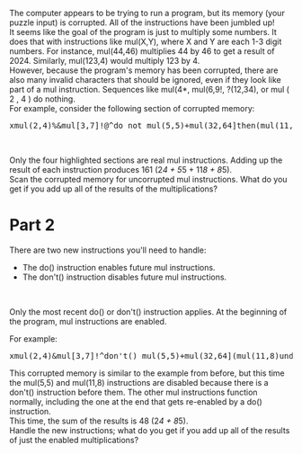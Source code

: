 The computer appears to be trying to run a program, but its memory (your puzzle input) is corrupted. All of the instructions have been jumbled up!
<br>
It seems like the goal of the program is just to multiply some numbers. It does that with instructions like mul(X,Y), where X and Y are each 1-3 digit numbers. For instance, mul(44,46) multiplies 44 by 46 to get a result of 2024. Similarly, mul(123,4) would multiply 123 by 4.
<br>
However, because the program's memory has been corrupted, there are also many invalid characters that should be ignored, even if they look like part of a mul instruction. Sequences like mul(4*, mul(6,9!, ?(12,34), or mul ( 2 , 4 ) do nothing.
<br>
For example, consider the following section of corrupted memory:
<pre>
xmul(2,4)%&mul[3,7]!@^do_not_mul(5,5)+mul(32,64]then(mul(11,8)mul(8,5))
</pre>
<br>

Only the four highlighted sections are real mul instructions. Adding up the result of each instruction produces 161 (2*4 + 5*5 + 11*8 + 8*5).
<br>
Scan the corrupted memory for uncorrupted mul instructions. What do you get if you add up all of the results of the multiplications?

# Part 2
There are two new instructions you'll need to handle:
<br>

- The do() instruction enables future mul instructions.
- The don't() instruction disables future mul instructions.
<br>

Only the most recent do() or don't() instruction applies. At the beginning of the program, mul instructions are enabled.

For example:
<pre>
xmul(2,4)&mul[3,7]!^don't()_mul(5,5)+mul(32,64](mul(11,8)undo()?mul(8,5))
</pre>
This corrupted memory is similar to the example from before, but this time the mul(5,5) and mul(11,8) instructions are disabled because there is a don't() instruction before them. The other mul instructions function normally, including the one at the end that gets re-enabled by a do() instruction.
<br>
This time, the sum of the results is 48 (2*4 + 8*5).
<br>
Handle the new instructions; what do you get if you add up all of the results of just the enabled multiplications?
